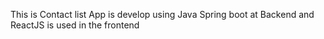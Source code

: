 This is Contact list App is develop using Java Spring boot at Backend and ReactJS is used in the frontend
